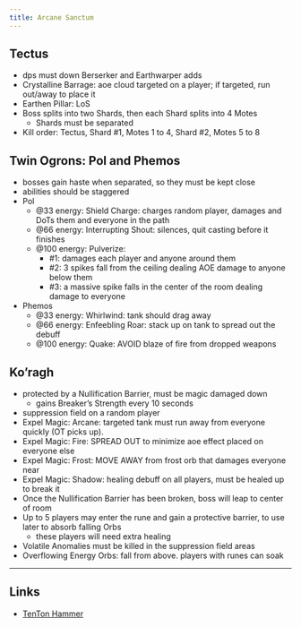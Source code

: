 ```yaml
---
title: Arcane Sanctum
---
```


## Tectus
* dps must down Berserker and Earthwarper adds
* Crystalline Barrage: aoe cloud targeted on a player; if targeted, run out/away to place it
* Earthen Pillar: LoS
* Boss splits into two Shards, then each Shard splits into 4 Motes
    * Shards must be separated
* Kill order: Tectus, Shard #1, Motes 1 to 4, Shard #2, Motes 5 to 8


## Twin Ogrons: Pol and Phemos
* bosses gain haste when separated, so they must be kept close
* abilities should be staggered
* Pol
    * @33 energy: Shield Charge: charges random player, damages and DoTs them and everyone in the path
    * @66 energy: Interrupting Shout: silences, quit casting before it finishes
    * @100 energy: Pulverize: 
        * #1: damages each player and anyone around them
        * #2: 3 spikes fall from the ceiling dealing AOE damage to anyone below them
        * #3: a massive spike falls in the center of the room dealing damage to everyone
* Phemos
    * @33 energy: Whirlwind: tank should drag away
    * @66 energy: Enfeebling Roar: stack up on tank to spread out the debuff
    * @100 energy: Quake: AVOID blaze of fire from dropped weapons

## Ko’ragh
* protected by a Nullification Barrier, must be magic damaged down
    * gains Breaker’s Strength every 10 seconds
* suppression field on a random player
* Expel Magic: Arcane: targeted tank must run away from everyone quickly (OT picks up).
* Expel Magic: Fire: SPREAD OUT to minimize aoe effect placed on everyone else
* Expel Magic: Frost: MOVE AWAY from frost orb that damages everyone near
* Expel Magic: Shadow: healing debuff on all players, must be healed up to break it
* Once the Nullification Barrier has been broken, boss will leap to center of room
* Up to 5 players may enter the rune and gain a protective barrier, to use later to absorb falling Orbs
    * these players will need extra healing 
* Volatile Anomalies must be killed in the suppression field areas
* Overflowing Energy Orbs: fall from above. players with runes can soak



----

## Links
* [TenTon Hammer](http://www.tentonhammer.com/guides/world-warcraft/highmaul-lfr-arcane-sanctum)
